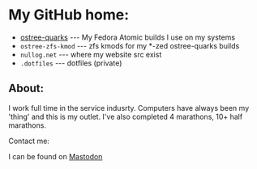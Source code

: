 # My GitHub home:

* [ostree-quarks][ostree-quarks] --- My Fedora Atomic builds I use on my systems
* `ostree-zfs-kmod` --- zfs kmods for my \*-zed ostree-quarks builds
* `nullog.net` --- where my website src exist
* `.dotfiles` --- dotfiles (private)

## About:

I work full time in the service indusrty. Computers have always been my 'thing' and this is my outlet. I've also completed 4 marathons, 10+ half marathons.

Contact me:

I can be found on <a rel="me" href="https://worldkey.io/@mitchejj">Mastodon</a>

[ostree-quarks]: https://github.com/mitchejj/ostree-quarks
